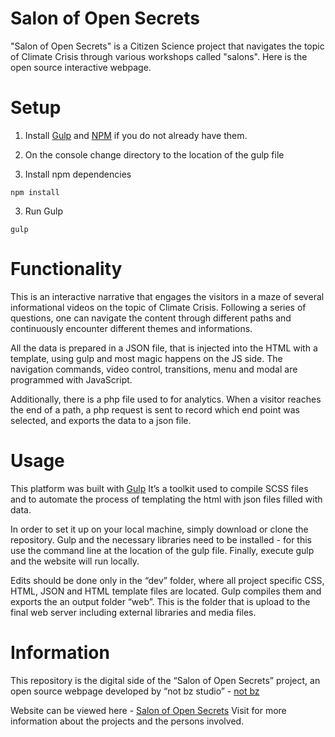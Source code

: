 # Salon of Open Secrets

"Salon of Open Secrets" is a Citizen Science project that navigates the topic of Climate Crisis through various workshops called "salons". Here is the open source interactive webpage.


# Setup

1) Install [Gulp](http://gulpjs.com/) and [NPM](http://nodejs.org) if you do not already have them.

2) On the console change directory to the location of the gulp file

3) Install npm dependencies
```
npm install
```

3) Run Gulp
```
gulp
```

# Functionality

This is an interactive narrative that engages the visitors in a maze of several informational videos on the topic of Climate Crisis. Following a series of questions, one can navigate the content through different paths and continuously encounter different themes and informations.

All the data is prepared in a JSON file, that is injected into the HTML with a template, using gulp and most magic happens on the JS side. The navigation commands, video control, transitions, menu and modal are programmed with JavaScript.

Additionally, there is a php file used to for analytics. When a visitor reaches the end of a path, a php request is sent to record which end point was selected, and exports the data to a json file.


# Usage

This platform was built with [Gulp](http://gulpjs.com/)
It’s a toolkit used to compile SCSS files and to automate the process of templating the html with json files filled with data.

In order to set it up on your local machine, simply download or clone the repository. Gulp and the necessary libraries need to be installed - for this use the command line at the location of the gulp file. Finally, execute gulp and the website will run locally.

Edits should be done only in the “dev” folder, where all project specific CSS, HTML, JSON and HTML template files are located. Gulp compiles them and exports the an output folder “web”. This is the folder that is upload to the final web server including external libraries and media files.


# Information

This repository is the digital side of the “Salon of Open Secrets” project, an open source webpage developed by “not bz studio” - [not bz](http://not-bz.com/) 

Website can be viewed here - [Salon of Open Secrets](http://salonofopensecrets.at/) 
Visit for more information about the projects and the persons involved.

